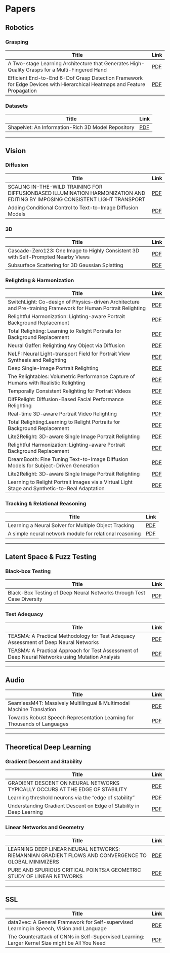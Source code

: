 # Papers

## Robotics

### Grasping
| Title | Link |
|-------|------|
| A Two-stage Learning Architecture that Generates High-Quality Grasps for a Multi-Fingered Hand | [PDF](https://elib.dlr.de/191780/1/winkelbauer2022.pdf) |
| Efficient End-to-End 6-Dof Grasp Detection Framework for Edge Devices with Hierarchical Heatmaps and Feature Propagation | [PDF](https://arxiv.org/pdf/2410.22980) |

### Datasets
| Title | Link |
|-------|------|
| ShapeNet: An Information-Rich 3D Model Repository | [PDF](https://arxiv.org/pdf/1512.03012) |

---

## Vision

### Diffusion
| Title | Link |
|-------|------|
| SCALING IN-THE-WILD TRAINING FOR DIFFUSIONBASED ILLUMINATION HARMONIZATION AND EDITING BY IMPOSING CONSISTENT LIGHT TRANSPORT | [PDF](https://openreview.net/pdf?id=u1cQYxRI1H) |
| Adding Conditional Control to Text-to-Image Diffusion Models | [PDF](https://arxiv.org/pdf/2302.05543) |

### 3D
| Title | Link |
|-------|------|
| Cascade-Zero123: One Image to Highly Consistent 3D with Self-Prompted Nearby Views | [PDF](https://arxiv.org/pdf/2312.04424) |
| Subsurface Scattering for 3D Gaussian Splatting | [PDF](https://arxiv.org/pdf/2408.12282) |

### Relighting & Harmonization
| Title | Link |
|-------|------|
| SwitchLight: Co-design of Physics-driven Architecture and Pre-training Framework for Human Portrait Relighting | [PDF](https://arxiv.org/pdf/2402.18848) |
| Relightful Harmonization: Lighting-aware Portrait Background Replacement | [PDF](https://arxiv.org/pdf/2312.06886) |
| Total Relighting: Learning to Relight Portraits for Background Replacement | [PDF](https://augmentedperception.github.io/total_relighting/total_relighting_paper.pdf) |
| Neural Gaffer: Relighting Any Object via Diffusion | [PDF](https://arxiv.org/pdf/2406.07520) |
| NeLF: Neural Light-transport Field for Portrait View Synthesis and Relighting | [PDF](https://arxiv.org/pdf/2107.12351) |
| Deep Single-Image Portrait Relighting | [PDF](https://openaccess.thecvf.com/content_ICCV_2019/papers/Zhou_Deep_Single-Image_Portrait_Relighting_ICCV_2019_paper.pdf) |
| The Relightables: Volumetric Performance Capture of Humans with Realistic Relighting | [PDF](https://augmentedperception.github.io/therelightables/) |
| Temporally Consistent Relighting for Portrait Videos | [PDF](https://openaccess.thecvf.com/content/WACV2022W/WACI/papers/Chandran_Temporally_Consistent_Relighting_for_Portrait_Videos_WACVW_2022_paper.pdf) |
| DifFRelight: Diffusion-Based Facial Performance Relighting | [PDF](https://arxiv.org/pdf/2410.08188) |
| Real-time 3D-aware Portrait Video Relighting | [PDF](https://arxiv.org/pdf/2410.18355) |
| Total Relighting:Learning to Relight Portraits for Background Replacement | [PDF](https://augmentedperception.github.io/total_relighting/total_relighting_paper.pdf) |
| Lite2Relight: 3D-aware Single Image Portrait Relighting | [PDF](https://arxiv.org/pdf/2407.10487) |
| Relightful Harmonization: Lighting-aware Portrait Background Replacement | [PDF](https://arxiv.org/pdf/2312.06886) |
| DreamBooth: Fine Tuning Text-to-Image Diffusion Models for Subject-Driven Generation | [PDF]([https://arxiv.org/pdf/2312.06886](https://arxiv.org/pdf/2208.12242)) |
| Lite2Relight: 3D-aware Single Image Portrait Relighting | [PDF](https://arxiv.org/pdf/2407.10487) |
| Learning to Relight Portrait Images via a Virtual Light Stage and Synthetic-to-Real Adaptation | [PDF](https://arxiv.org/pdf/2209.10510) |




### Tracking & Relational Reasoning
| Title | Link |
|-------|------|
| Learning a Neural Solver for Multiple Object Tracking | [PDF](https://arxiv.org/pdf/1912.07515) |
| A simple neural network module for relational reasoning | [PDF](https://arxiv.org/pdf/1706.01427) |

---

## Latent Space & Fuzz Testing

### Black-box Testing
| Title | Link |
|-------|------|
| Black-Box Testing of Deep Neural Networks through Test Case Diversity | [PDF](https://arxiv.org/pdf/2112.12591) |

### Test Adequacy
| Title | Link |
|-------|------|
| TEASMA: A Practical Methodology for Test Adequacy Assessment of Deep Neural Networks | [PDF](https://arxiv.org/pdf/2308.01311) |
| TEASMA: A Practical Approach for Test Assessment of Deep Neural Networks using Mutation Analysis | [PDF](https://arxiv.org/pdf/2308.01311) |

---

## Audio

| Title | Link |
|-------|------|
| SeamlessM4T: Massively Multilingual & Multimodal Machine Translation | [PDF](https://arxiv.org/pdf/2308.11596) |
| Towards Robust Speech Representation Learning for Thousands of Languages | [PDF](https://arxiv.org/pdf/2407.00837) |

---

## Theoretical Deep Learning

### Gradient Descent and Stability
| Title | Link |
|-------|------|
| GRADIENT DESCENT ON NEURAL NETWORKS TYPICALLY OCCURS AT THE EDGE OF STABILITY | [PDF](https://arxiv.org/pdf/2103.00065) |
| Learning threshold neurons via the “edge of stability” | [PDF](https://arxiv.org/pdf/2212.07469) |
| Understanding Gradient Descent on Edge of Stability in Deep Learning | [PDF](https://arxiv.org/pdf/2205.09745) |

### Linear Networks and Geometry
| Title | Link |
|-------|------|
| LEARNING DEEP LINEAR NEURAL NETWORKS: RIEMANNIAN GRADIENT FLOWS AND CONVERGENCE TO GLOBAL MINIMIZERS | [PDF](https://arxiv.org/pdf/1910.05505) |
| PURE AND SPURIOUS CRITICAL POINTS:A GEOMETRIC STUDY OF LINEAR NETWORKS | [PDF](https://arxiv.org/pdf/1910.01671) |

---

## SSL

| Title | Link |
|-------|------|
| data2vec: A General Framework for Self-supervised Learning in Speech, Vision and Language | [PDF](https://arxiv.org/pdf/2202.03555) |
| The Counterattack of CNNs in Self-Supervised Learning: Larger Kernel Size might be All You Need | [PDF](https://arxiv.org/pdf/2312.05695) |
